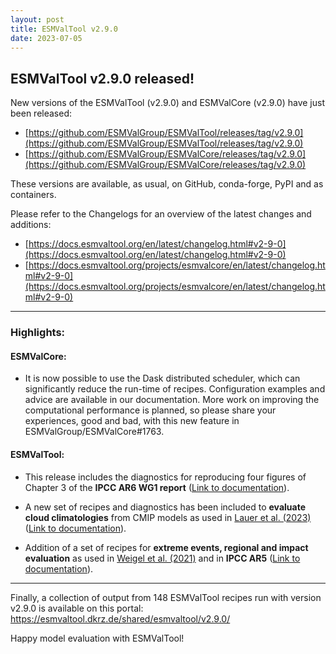 ```yaml
---
layout: post
title: ESMValTool v2.9.0
date: 2023-07-05
---
```


## ESMValTool v2.9.0 released!

New versions of the ESMValTool (v2.9.0) and ESMValCore (v2.9.0) have just been released:
-	[https://github.com/ESMValGroup/ESMValTool/releases/tag/v2.9.0](https://github.com/ESMValGroup/ESMValTool/releases/tag/v2.9.0)
-	[https://github.com/ESMValGroup/ESMValCore/releases/tag/v2.9.0](https://github.com/ESMValGroup/ESMValCore/releases/tag/v2.9.0) 

These versions are available, as usual, on GitHub, conda-forge, PyPI and as containers. 

Please refer to the Changelogs for an overview of the latest changes and additions:
-	[https://docs.esmvaltool.org/en/latest/changelog.html#v2-9-0](https://docs.esmvaltool.org/en/latest/changelog.html#v2-9-0)
-	[https://docs.esmvaltool.org/projects/esmvalcore/en/latest/changelog.html#v2-9-0](https://docs.esmvaltool.org/projects/esmvalcore/en/latest/changelog.html#v2-9-0) 

-------------------

### Highlights:
#### ESMValCore:

- It is now possible to use the Dask distributed scheduler, which can significantly reduce the run-time of recipes. Configuration examples and advice are available in our documentation. More work on improving the computational performance is planned, so please share your experiences, good and bad, with this new feature in ESMValGroup/ESMValCore#1763.
   
#### ESMValTool:

- This release includes the diagnostics for reproducing four figures of Chapter 3 of the **IPCC AR6 WG1 report**
  ([Link to documentation](https://docs.esmvaltool.org/en/latest/recipes/recipe_ipccwg1ar6ch3.html)).
   
-  A new set of recipes and diagnostics has been included to **evaluate cloud
   climatologies** from CMIP models as used in [Lauer et al. (2023)](https://doi.org/10.1175/JCLI-D-22-0181.1) ([Link to documentation](https://docs.esmvaltool.org/en/latest/recipes/recipe_clouds.html)).
   
-  Addition of a set of recipes for **extreme events, regional and impact 
   evaluation** as used in [Weigel et al. (2021)](https://doi.org/10.5194/gmd-14-3159-2021) and in **IPCC AR5**
   ([Link to documentation](https://docs.esmvaltool.org/en/latest/recipes/recipe_ipccwg1ar5ch9.html)).

-------------------

Finally, a collection of output from 148 ESMValTool recipes run with version v2.9.0 is available on this portal: https://esmvaltool.dkrz.de/shared/esmvaltool/v2.9.0/ 

Happy model evaluation with ESMValTool!
